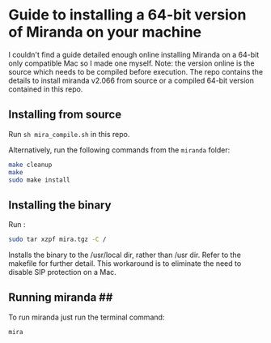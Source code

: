 # Guide to installing a 64-bit version of Miranda on your machine #

I couldn't find a guide detailed enough online installing Miranda on a 64-bit only compatible Mac so I made one myself. 
Note: the version online is the source which needs to be compiled before execution.
The repo contains the details to install miranda v2.066 from source or a compiled 64-bit version contained in this repo.

## Installing from source ##

Run `sh mira_compile.sh` in this repo.

Alternatively, run the following commands from the `miranda` folder:
```bash
make cleanup
make 
sudo make install
```

## Installing the binary ## 

Run :

```bash
sudo tar xzpf mira.tgz -C /
```

Installs the binary to the /usr/local dir, rather than /usr dir. Refer to the makefile for further detail. This workaround is to eliminate the need to disable SIP protection on a Mac.

## Running miranda ## 

To run miranda just run the terminal command: 
```bash
mira
```

